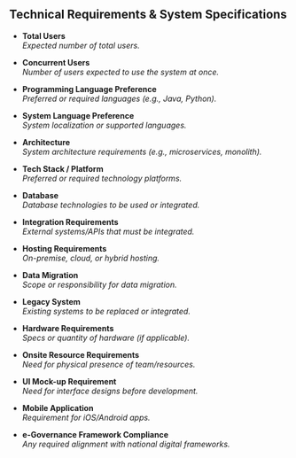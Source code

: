 ## Technical Requirements & System Specifications
- **Total Users**  
  _Expected number of total users._

- **Concurrent Users**  
  _Number of users expected to use the system at once._

- **Programming Language Preference**  
  _Preferred or required languages (e.g., Java, Python)._

- **System Language Preference**  
  _System localization or supported languages._

- **Architecture**  
  _System architecture requirements (e.g., microservices, monolith)._

- **Tech Stack / Platform**  
  _Preferred or required technology platforms._

- **Database**  
  _Database technologies to be used or integrated._

- **Integration Requirements**  
  _External systems/APIs that must be integrated._

- **Hosting Requirements**  
  _On-premise, cloud, or hybrid hosting._

- **Data Migration**  
  _Scope or responsibility for data migration._

- **Legacy System**  
  _Existing systems to be replaced or integrated._

- **Hardware Requirements**  
  _Specs or quantity of hardware (if applicable)._

- **Onsite Resource Requirements**  
  _Need for physical presence of team/resources._

- **UI Mock-up Requirement**  
  _Need for interface designs before development._

- **Mobile Application**  
  _Requirement for iOS/Android apps._

- **e-Governance Framework Compliance**  
  _Any required alignment with national digital frameworks._
